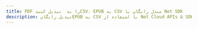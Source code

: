 ---title: PDF را به  تبدیل کنیدCSV، EPUB به CSV مبدل رایگان یا Net SDKdescription: تبدیل رایگانEPUB به CSV با استفاده از Net Cloud APIs & SDK همچنین اسناد PDF را در Cloud ایجاد، ویرایش و رندر کنید.---